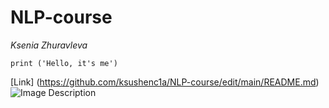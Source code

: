 # NLP-course
*Ksenia Zhuravleva* 
```
print ('Hello, it's me')
```
[Link] (https://github.com/ksushenc1a/NLP-course/edit/main/README.md)
![Image Description](https://steamuserimages-a.akamaihd.net/ugc/763850051429777455/2841F801DE2CA36C705FFA4B098039EE7FFA0D0C/?imw=512&amp;imh=288&amp;ima=fit&amp;impolicy=Letterbox&amp;imcolor=%23000000&amp;letterbox=true)
